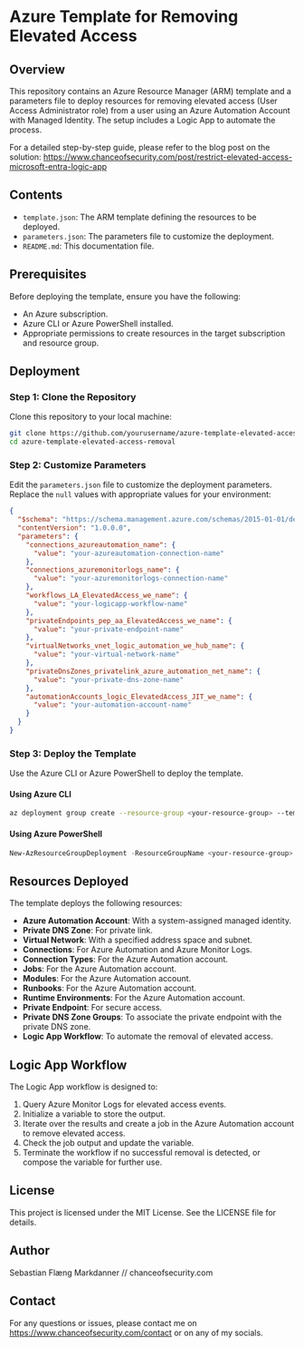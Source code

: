 # Azure Template for Removing Elevated Access
## Overview

This repository contains an Azure Resource Manager (ARM) template and a parameters file to deploy resources for removing elevated access (User Access Administrator role) from a user using an Azure Automation Account with Managed Identity. The setup includes a Logic App to automate the process.

For a detailed step-by-step guide, please refer to the blog post on the solution: https://www.chanceofsecurity.com/post/restrict-elevated-access-microsoft-entra-logic-app

## Contents

- `template.json`: The ARM template defining the resources to be deployed.
- `parameters.json`: The parameters file to customize the deployment.
- `README.md`: This documentation file.

## Prerequisites

Before deploying the template, ensure you have the following:

- An Azure subscription.
- Azure CLI or Azure PowerShell installed.
- Appropriate permissions to create resources in the target subscription and resource group.

## Deployment

### Step 1: Clone the Repository

Clone this repository to your local machine:

```sh
git clone https://github.com/yourusername/azure-template-elevated-access-removal.git
cd azure-template-elevated-access-removal
```

### Step 2: Customize Parameters

Edit the `parameters.json` file to customize the deployment parameters. Replace the `null` values with appropriate values for your environment:

```json
{
  "$schema": "https://schema.management.azure.com/schemas/2015-01-01/deploymentParameters.json#",
  "contentVersion": "1.0.0.0",
  "parameters": {
    "connections_azureautomation_name": {
      "value": "your-azureautomation-connection-name"
    },
    "connections_azuremonitorlogs_name": {
      "value": "your-azuremonitorlogs-connection-name"
    },
    "workflows_LA_ElevatedAccess_we_name": {
      "value": "your-logicapp-workflow-name"
    },
    "privateEndpoints_pep_aa_ElevatedAccess_we_name": {
      "value": "your-private-endpoint-name"
    },
    "virtualNetworks_vnet_logic_automation_we_hub_name": {
      "value": "your-virtual-network-name"
    },
    "privateDnsZones_privatelink_azure_automation_net_name": {
      "value": "your-private-dns-zone-name"
    },
    "automationAccounts_logic_ElevatedAccess_JIT_we_name": {
      "value": "your-automation-account-name"
    }
  }
}
```

### Step 3: Deploy the Template

Use the Azure CLI or Azure PowerShell to deploy the template.

#### Using Azure CLI

```sh
az deployment group create --resource-group <your-resource-group> --template-file template.json --parameters parameters.json
```

#### Using Azure PowerShell

```powershell
New-AzResourceGroupDeployment -ResourceGroupName <your-resource-group> -TemplateFile template.json -TemplateParameterFile parameters.json
```

## Resources Deployed

The template deploys the following resources:

- **Azure Automation Account**: With a system-assigned managed identity.
- **Private DNS Zone**: For private link.
- **Virtual Network**: With a specified address space and subnet.
- **Connections**: For Azure Automation and Azure Monitor Logs.
- **Connection Types**: For the Azure Automation account.
- **Jobs**: For the Azure Automation account.
- **Modules**: For the Azure Automation account.
- **Runbooks**: For the Azure Automation account.
- **Runtime Environments**: For the Azure Automation account.
- **Private Endpoint**: For secure access.
- **Private DNS Zone Groups**: To associate the private endpoint with the private DNS zone.
- **Logic App Workflow**: To automate the removal of elevated access.

## Logic App Workflow

The Logic App workflow is designed to:

1. Query Azure Monitor Logs for elevated access events.
2. Initialize a variable to store the output.
3. Iterate over the results and create a job in the Azure Automation account to remove elevated access.
4. Check the job output and update the variable.
5. Terminate the workflow if no successful removal is detected, or compose the variable for further use.

## License

This project is licensed under the MIT License. See the LICENSE file for details.

## Author

Sebastian Flæng Markdanner // chanceofsecurity.com

## Contact

For any questions or issues, please contact me on https://www.chanceofsecurity.com/contact or on any of my socials.
